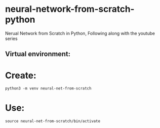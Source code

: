 # neural-network-from-scratch-python
Nerual Network from Scratch in Python, Following along with the youtube series

## Virtual environment:

# Create:
```python3 -m venv neural-net-from-scratch ```

# Use:

```source neural-net-from-scratch/bin/activate```